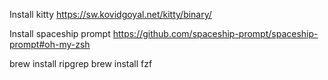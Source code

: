 Install kitty https://sw.kovidgoyal.net/kitty/binary/

Install spaceship prompt https://github.com/spaceship-prompt/spaceship-prompt#oh-my-zsh

brew install ripgrep
brew install fzf
